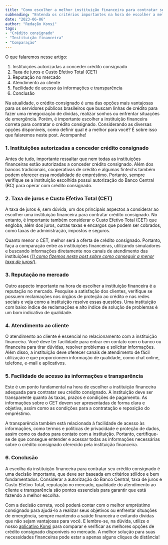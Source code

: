 ```yaml
---
title: "Como escolher a melhor instituição financeira para contratar seu crédito consignado"
subheading: "Entenda os critérios importantes na hora de escolher a melhor instituição financeira para contratar seu crédito consignado"
date: "2023-06-06"
author: "Redação Konsi"
tags:
- "Crédito consignado"
- "Instituição financeira"
- "Comparação"
---
```


O que falaremos nesse artigo:
1. Instituições autorizadas a conceder crédito consignado
2. Taxa de juros e Custo Efetivo Total (CET)
3. Reputação no mercado
4. Atendimento ao cliente
5. Facilidade de acesso às informações e transparência
6. Conclusão

Na atualidade, o crédito consignado é uma das opções mais vantajosas para os servidores públicos brasileiros que buscam linhas de crédito para fazer uma renegociação de dívidas, realizar sonhos ou enfrentar situações de emergência. Porém, é importante escolher a instituição financeira correta para contratar o crédito consignado. Considerando as diversas opções disponíveis, como definir qual é a melhor para você? É sobre isso que falaremos neste post. Acompanhe!

### 1. Instituições autorizadas a conceder crédito consignado

Antes de tudo, importante ressaltar que nem todas as instituições financeiras estão autorizadas a conceder crédito consignado. Além dos bancos tradicionais, cooperativas de crédito e algumas fintechs também podem oferecer essa modalidade de empréstimo. Portanto, sempre verifique se a instituição escolhida possui autorização do Banco Central (BC) para operar com crédito consignado.

### 2. Taxa de juros e Custo Efetivo Total (CET)

A taxa de juros é, sem dúvida, um dos principais aspectos a considerar ao escolher uma instituição financeira para contratar crédito consignado. No entanto, é importante também considerar o Custo Efetivo Total (CET) que engloba, além dos juros, outras taxas e encargos que podem ser cobrados, como taxas de administração, impostos e seguros.

Quanto menor o CET, melhor será a oferta de crédito consignado. Portanto, faça a comparação entre as instituições financeiras, utilizando simuladores e buscando informações diretamente nos canais de atendimento das instituições [(*1) como fizemos neste post sobre como conseguir a menor taxa de juros(*)](/como-conseguir-a-menor-taxa-de-juros).

### 3. Reputação no mercado 

Outro aspecto importante na hora de escolher a instituição financeira é a reputação no mercado. Pesquise a satisfação dos clientes, verifique se possuem reclamações nos órgãos de proteção ao crédito e nas redes sociais e veja como a instituição resolve essas questões. Uma instituição com baixo índice de reclamações e alto índice de solução de problemas é um bom indicativo de qualidade. 

### 4. Atendimento ao cliente 

O atendimento ao cliente é essencial no relacionamento com a instituição financeira. Você deve ter facilidade para entrar em contato com o banco ou financeira para tirar dúvidas, resolver problemas e solicitar informações. Além disso, a instituição deve oferecer canais de atendimento de fácil utilização e que proporcionem informação de qualidade, como chat online, telefone, e-mail e aplicativos.

### 5. Facilidade de acesso às informações e transparência

Este é um ponto fundamental na hora de escolher a instituição financeira adequada para contratar seu crédito consignado. A instituição deve ser transparente quanto às taxas, prazos e condições de pagamento. As informações sobre o CET devem ser apresentadas de forma clara e objetiva, assim como as condições para a contratação e reposição do empréstimo.

A transparência também está relacionada à facilidade de acesso às informações, como termos e políticas de privacidade e proteção de dados, assim como os dados para contato com a instituição. Portanto, certifique-se de que consegue entender e acessar todas as informações necessárias sobre o crédito consignado oferecido pela instituição financeira.

### 6. Conclusão

A escolha da instituição financeira para contratar seu crédito consignado é uma decisão importante, que deve ser baseada em critérios sólidos e bem fundamentados. Considerar a autorização do Banco Central, taxa de juros e Custo Efetivo Total, reputação no mercado, qualidade do atendimento ao cliente e transparência são pontos essenciais para garantir que está fazendo a melhor escolha.

Com a decisão correta, você poderá contar com o melhor empréstimo consignado para ajudá-lo a realizar seus objetivos ou enfrentar situações de emergência, sempre mantendo a saúde financeira e evitando dívidas que não sejam vantajosas para você. E lembre-se, na dúvida, utilize o nosso [aplicativo Konsi](https://www.konsi.com.br/download-aplicativo) para comparar e verificar as melhores opções de crédito consignado disponíveis no mercado. A melhor solução para suas necessidades financeiras pode estar a apenas alguns cliques de distância!